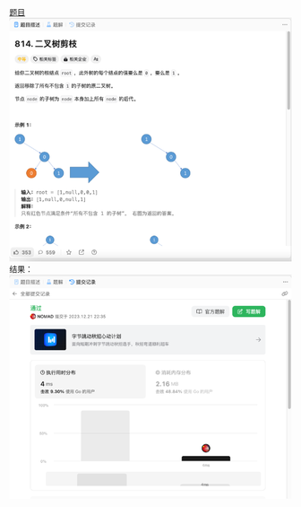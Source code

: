 [题目](https://leetcode.cn/problems/binary-tree-pruning/description/)
![pic](img.png)
结果：
![pic](result.png)